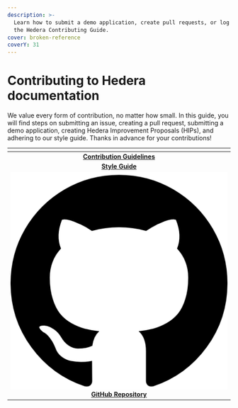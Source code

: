 ```yaml
---
description: >-
  Learn how to submit a demo application, create pull requests, or log issues in
  the Hedera Contributing Guide.
cover: broken-reference
coverY: 31
---
```


# Contributing to Hedera documentation

We value every form of contribution, no matter how small. In this guide, you will find steps on submitting an issue, creating a pull request, submitting a demo application, creating Hedera Improvement Proposals (HIPs), and adhering to our style guide.  Thanks in advance for your contributions!

<table data-view="cards"><thead><tr><th align="center"></th></tr></thead><tbody><tr><td align="center"><a href="contributing-guide/contribution-guidelines/"><strong>Contribution Guidelines</strong></a></td></tr><tr><td align="center"><a href="contributing-guide/style-guide/"><strong>Style Guide</strong></a></td></tr><tr><td align="center"><picture><source srcset="https://cdn.pixabay.com/photo/2022/01/30/13/33/github-6980894_960_720.png" media="(prefers-color-scheme: dark)"><img src="../.gitbook/assets/image (5).png" alt="" data-size="line"></picture> <a href="https://github.com/hashgraph/hedera-docs"><strong>GitHub Repository</strong></a></td></tr></tbody></table>
